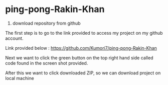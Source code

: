 # ping-pong-Rakin-Khan

1) download repository from github 

The first step is to go to the link provided to access my project on my github account.

Link  provided below : 
https://github.com/Kumori7/ping-pong-Rakin-Khan

Next we want to click the green button on the top right hand side called code found in the screen shot provided. 

After this we want to click downloaded ZIP, so we can download project on local machine
